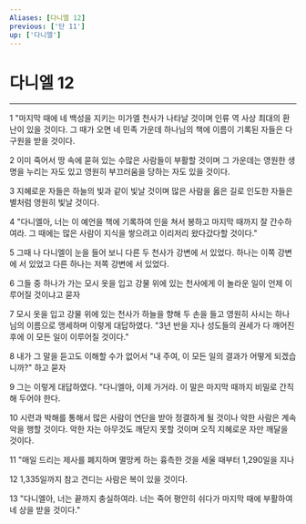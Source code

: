 ```yaml
---
Aliases: [다니엘 12]
previous: ['단 11']
up: ['다니엘']
---
```

# 다니엘 12

***


1 "마지막 때에 네 백성을 지키는 미가엘 천사가 나타날 것이며 인류 역 사상 최대의 환난이 있을 것이다. 그 때가 오면 네 민족 가운데 하나님의 책에 이름이 기록된 자들은 다 구원을 받을 것이다. 

2 이미 죽어서 땅 속에 묻혀 있는 수많은 사람들이 부활할 것이며 그 가운데는 영원한 생명을 누리는 자도 있고 영원히 부끄러움을 당하는 자도 있을 것이다. 

3 지혜로운 자들은 하늘의 빛과 같이 빛날 것이며 많은 사람을 옳은 길로 인도한 자들은 별처럼 영원히 빛날 것이다. 

4 "다니엘아, 너는 이 예언을 책에 기록하여 인을 쳐서 봉하고 마지막 때까지 잘 간수하여라. 그 때에는 많은 사람이 지식을 쌓으려고 이리저리 왔다갔다할 것이다." 

5 그때 나 다니엘이 눈을 들어 보니 다른 두 천사가 강변에 서 있었다. 하나는 이쪽 강변에 서 있었고 다른 하나는 저쪽 강변에 서 있었다. 

6 그들 중 하나가 가는 모시 옷을 입고 강물 위에 있는 천사에게 이 놀라운 일이 언제 이루어질 것이냐고 묻자 

7 모시 옷을 입고 강물 위에 있는 천사가 하늘을 향해 두 손을 들고 영원히 사시는 하나님의 이름으로 맹세하며 이렇게 대답하였다. "3년 반을 지나 성도들의 권세가 다 깨어진 후에 이 모든 일이 이루어질 것이다." 

8 내가 그 말을 듣고도 이해할 수가 없어서 "내 주여, 이 모든 일의 결과가 어떻게 되겠습니까?" 하고 묻자 

9 그는 이렇게 대답하였다. "다니엘아, 이제 가거라. 이 말은 마지막 때까지 비밀로 간직해 두어야 한다. 

10 시련과 박해를 통해서 많은 사람이 연단을 받아 정결하게 될 것이나 악한 사람은 계속 악을 행할 것이다. 악한 자는 아무것도 깨닫지 못할 것이며 오직 지혜로운 자만 깨달을 것이다. 

11 "매일 드리는 제사를 폐지하며 멸망케 하는 흉측한 것을 세울 때부터 1,290일을 지나 

12 1,335일까지 참고 견디는 사람은 복이 있을 것이다. 

13 "다니엘아, 너는 끝까지 충실하여라. 너는 죽어 평안히 쉬다가 마지막 때에 부활하여 네 상을 받을 것이다."
